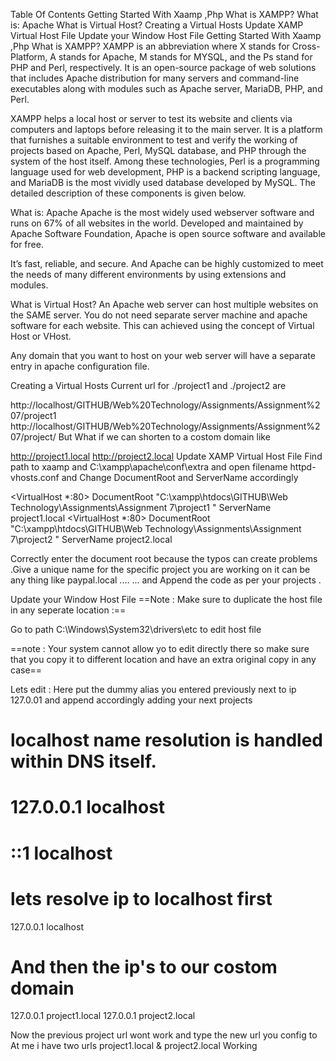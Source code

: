 Table Of Contents
Getting Started With Xaamp ,Php
What is XAMPP?
What is: Apache
What is Virtual Host?
Creating a Virtual Hosts
Update XAMP Virtual Host File
Update your Window Host File
Getting Started With Xaamp ,Php
What is XAMPP?
XAMPP is an abbreviation where X stands for Cross-Platform, A stands for Apache, M stands for MYSQL, and the Ps stand for PHP and Perl, respectively. It is an open-source package of web solutions that includes Apache distribution for many servers and command-line executables along with modules such as Apache server, MariaDB, PHP, and Perl.

XAMPP helps a local host or server to test its website and clients via computers and laptops before releasing it to the main server. It is a platform that furnishes a suitable environment to test and verify the working of projects based on Apache, Perl, MySQL database, and PHP through the system of the host itself. Among these technologies, Perl is a programming language used for web development, PHP is a backend scripting language, and MariaDB is the most vividly used database developed by MySQL. The detailed description of these components is given below.

What is: Apache
Apache is the most widely used webserver software and runs on 67% of all websites in the world. Developed and maintained by Apache Software Foundation, Apache is open source software and available for free.

It’s fast, reliable, and secure. And Apache can be highly customized to meet the needs of many different environments by using extensions and modules.

What is Virtual Host?
An Apache web server can host multiple websites on the SAME server. You do not need separate server machine and apache software for each website. This can achieved using the concept of Virtual Host or VHost.

Any domain that you want to host on your web server will have a separate entry in apache configuration file.

Creating a Virtual Hosts
Current url for ./project1 and ./project2 are

http://localhost/GITHUB/Web%20Technology/Assignments/Assignment%207/project1
http://localhost/GITHUB/Web%20Technology/Assignments/Assignment%207/project/
But What if we can shorten to a costom domain like

http://project1.local
http://project2.local
Update XAMP Virtual Host File
Find path to xaamp and C:\xampp\apache\conf\extra and open filename httpd-vhosts.conf and Change DocumentRoot and ServerName accordingly

<VirtualHost *:80>
   DocumentRoot "C:\xampp\htdocs\GITHUB\Web Technology\Assignments\Assignment 7\project1
"
   ServerName project1.local
</VirtualHost>
<VirtualHost *:80>
   DocumentRoot "C:\xampp\htdocs\GITHUB\Web Technology\Assignments\Assignment 7\project2
"
   ServerName project2.local
</VirtualHost>

Correctly enter the document root because the typos can create problems .Give a unique name for the specific project you are working on it can be any thing like paypal.local .... ... and Append the code as per your projects .

Update your Window Host File
==Note : Make sure to duplicate the host file in any seperate location :==

Go to path C:\Windows\System32\drivers\etc to edit host file

==note : Your system cannot allow yo to edit directly there so make sure that you copy it to different location and have an extra original copy in any case==

Lets edit : Here put the dummy alias you entered previously next to ip 127.0.01 and append accordingly adding your next projects

# localhost name resolution is handled within DNS itself.
# 127.0.0.1       localhost
# ::1             localhost

# lets resolve ip to localhost first
 127.0.0.1       localhost
 # And then the ip's to our costom domain
  127.0.0.1       project1.local
  127.0.0.1       project2.local



Now the previous project url wont work and type the new url you config to At me i have two urls project1.local & project2.local Working